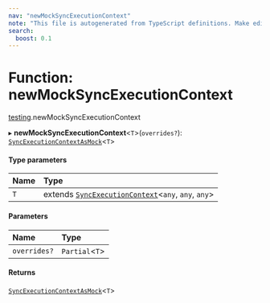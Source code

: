 ```yaml
---
nav: "newMockSyncExecutionContext"
note: "This file is autogenerated from TypeScript definitions. Make edits to the comments in the TypeScript file and then run `make docs` to regenerate this file."
search:
  boost: 0.1
---
```

# Function: newMockSyncExecutionContext

[testing](../modules/testing.md).newMockSyncExecutionContext

▸ **newMockSyncExecutionContext**<`T`\>(`overrides?`): [`SyncExecutionContextAsMock`](../types/testing.SyncExecutionContextAsMock.md)<`T`\>

#### Type parameters

| Name | Type |
| :------ | :------ |
| `T` | extends [`SyncExecutionContext`](../interfaces/core.SyncExecutionContext.md)<`any`, `any`, `any`\> |

#### Parameters

| Name | Type |
| :------ | :------ |
| `overrides?` | `Partial`<`T`\> |

#### Returns

[`SyncExecutionContextAsMock`](../types/testing.SyncExecutionContextAsMock.md)<`T`\>
